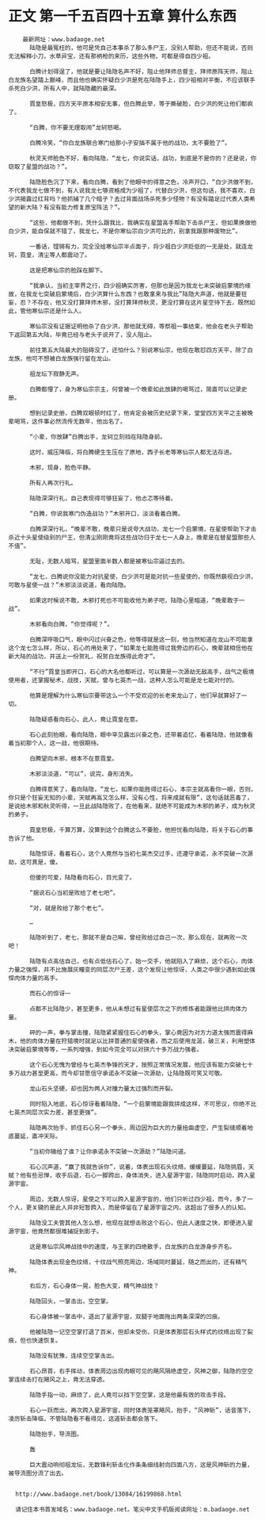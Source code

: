 # 正文 第一千五百四十五章 算什么东西
        最新网址：www.badaoge.net
          陆隐是最冤枉的，他可是凭自己本事杀了那么多尸王，没别人帮助，但还不能说，否则无法解释小刀，水草异宝，还有那柄枪的来历，这些外物，可都是得自四少祖。
      
          白腾计划得逞了，他就是要让陆隐名声不好，阻止他拜师总督主，拜师原阵天师，阻止白龙族名望踏上巅峰，而且他也确实怀疑白少洪是死在陆隐手上，四少祖相对平衡，不应该联手杀死白少洪，所有人中，就陆隐藏的最深。
      
          霓皇怒极，四方天平原本相安无事，但白腾此举，等于撕破脸，白少洪的死让他们都疯了。
      
          “白腾，你不要无理取闹”龙轲怒喝。
      
          白腾冷笑，“你白龙族联合寒门给那小子安插不属于他的战功，太不要脸了”。
      
          秋灵天师脸色不好，看向陆隐，“龙七，你说实话，战功，到底是不是你的？还是说，你窃取了星盟的战功？”。
      
          陆隐脸色沉了下来，看向白腾，看到了他眼中的得意之色，冷声开口，“白少洪做不到，不代表我龙七做不到，有人说我龙七够资格成为少祖了，代替白少洪，但这句话，我不喜欢，白少洪揭露过红背吗？他抓捕了几个暗子？去过背面战场杀死多少怪物？有没有踏足过代表人类希望的新大陆？有没有能力修复原宝阵法？”。
      
          “这些，他都做不到，凭什么跟我比，我确实在星盟高手帮助下击杀尸王，但如果换做他白少洪，能自保就不错了，我龙七，不是你寒仙宗白少洪可比的，别拿我跟那种废物比”。
      
          一番话，铿锵有力，完全没给寒仙宗半点面子，将少祖白少洪贬低的一无是处，就连龙轲，霓皇，清尘等人都震动了。
      
          这是把寒仙宗的脸踩在脚下。
      
          “我承认，当初主宰界之行，四少祖确实厉害，但那也是因为我龙七未突破启蒙境的缘故，在我龙七突破启蒙境后，白少洪算什么东西？也敢拿来与我比”陆隐大声道，他就是要狂妄，忍？不存在，他又没打算拜师木邪，没打算拜师秋灵，更没打算在这片星空待下去，既然如此，管他寒仙宗还是什么人。
      
          寒仙宗没有证据证明他杀了白少洪，那他就无碍，等祭祖一事结束，他会在老头子帮助下返回第五大陆，毕竟已经与老头子说开了，没人阻止。
      
          前往第五大陆最大的阻碍没了，还怕什么？别说寒仙宗，他现在敢怼四方天平，除了白龙族，他可不想被白龙族强行留在龙山。
      
          祖龙坛下寂静无声。
      
          白腾都懵了，身为寒仙宗宗主，何曾被一个晚辈如此放肆的喝骂过，简直可以记录史册。
      
          想到记录史册，白腾双眼顿时红了，他肯定会被历史纪录下来，堂堂四方天平之主被晚辈喝骂，这件事必然流传无数年，他出名了。
      
          “小辈，你放肆”白腾出手，龙轲立刻挡在陆隐身前。
      
          这时，威压降临，将白腾硬生生压在了原地，西子长老等寒仙宗人都无法存进。
      
          木邪，现身，脸色平静。
      
          所有人再次行礼。
      
          陆隐深深行礼，自己表现得可够狂妄了，他忐忑等待着。
      
          “白腾，你说我寒门伪造战功？”木邪开口，淡淡看着白腾。
      
          白腾深深行礼，“晚辈不敢，晚辈只是说夸大战功，龙七一个启蒙境，在星使帮助下才击杀近十头星使级别的尸王，但清尘刚刚竟将这些战功归于龙七一人身上，晚辈是在替星盟那些人不值”。
      
          无耻，无数人暗骂，星盟里面半数人都是被寒仙宗逼过去的。
      
          “龙七，白腾说你没能力对抗星使，白少洪可是能对抗一些星使的，你既然藐视白少洪，可敢与星使一战？”木邪淡淡说道，看向陆隐。
      
          如果这时候说不敢，木邪打死也不可能收他为弟子吧，陆隐心里暗道，“晚辈敢于一战”。
      
          木邪看向白腾，“你觉得呢？”。
      
          白腾深呼吸口气，眼中闪过兴奋之色，他等得就是这一刻，他当然知道在龙山不可能拿这个龙七怎么样，所以，石心的用处来了，“如果龙七能胜得过我旁边的石心，晚辈就相信他在新大陆的战功，并送上一份贺礼，祝贺白龙族得此奇才”。
      
          “不行”霓皇当即开口，石心的大名他都听过，可以算是一次源劫无敌高手，战气之极境使用者，还掌握秘术，战技，天赋，曾与七英杰一战，这种人怎么可能是龙七能对付的。
      
          他算是理解为什么寒仙宗要带这么一个不受欢迎的长老来龙山了，他们早就算好了一切。
      
          陆隐疑惑看向石心，此人，竟让霓皇在意。
      
          石心此刻抬眼，看向陆隐，眼中罕见露出兴奋之色，还带着追忆，看着陆隐，他就像看着当初那个人，这一战，他很期待。
      
          白腾望向木邪，根本不在意霓皇。
      
          木邪淡淡道，“可以”，说完，身形消失。
      
          白腾得意笑了，看向陆隐，“龙七，如果你能胜得过石心，本宗主就高看你一眼，否则，你只是个狂妄无知的小辈，天赋再高又怎么样，没有心性，将来成就有限”，这句话就恶毒了，是说给木邪和秋灵听得，一旦此战陆隐败了，在他看来，就绝不可能成为木邪的弟子，成为秋灵的弟子。
      
          霓皇怒极，千算万算，没算到这个白腾这么不要脸，他担忧看向陆隐，将关于石心的事告诉了他。
      
          陆隐惊讶，看着石心，这个人竟然与当初七英杰交过手，还遵守承诺，永不突破一次源劫，这可真是，傻。
      
          但傻的可爱，陆隐看向石心，目光变了。
      
          “据说石心当初是败给了老七吧”。
      
          “对，就是败给了那个老七”。
      
          …
      
          陆隐听到了，老七，那就不是自己嘛，曾经败给过自己一次，那么现在，就再败一次吧！
      
          陆隐有点高估自己，也有点低估石心了，始一交手，他就陷入了麻烦，这个石心，肉体力量之强悍，并不比施展灰瞳变的同层次尸王差，这个发现让他惊讶，人类之中很少遇到如此强悍肉体力量的高手。
      
          而石心的惊讶一
      
          点都不比陆隐少，甚至更多，他从未想过有星使层次之下的修炼者能跟他比拼肉体力量。
      
          砰的一声，拳与掌击撞，陆隐紧紧握住石心的拳头，掌心竟因为对方力道太强而震得麻木，他的肉体力量在狩猎境时就足以比拼普通的星使强者，而之后使用龙涎，破三关，利用塑体决突破启蒙境等等，一系列增强，到如今完全可以对拼六十多万战力强者。
      
          这个石心无愧为曾经与七英杰争锋的天才，按照正常情况发展，他应该有能力突破七十多万战力甚至更高，而今却甘愿信守承诺永不突破一次源劫，让陆隐既可笑又可敬。
      
          龙山石头坚硬，却也因为两人对撞力量太过强烈而开裂。
      
          同时陷入地底，石心惊讶看着陆隐，“一个启蒙境能跟我拼成这样，不可思议，你绝不比七英杰同层次实力差，甚至更强”。
      
          陆隐再次抬手，抓住石心另一个拳头，周边因为巨大的力量扭曲虚空，产生裂缝顺着地底蔓延，直冲天际。
      
          “当初你输给了谁？让你承诺永不突破一次源劫？”陆隐问道。
      
          石心沉声道，“赢了我就告诉你”，说着，体表出现石头纹络，缓缓蔓延，陆隐挑眉，天赋？他有些忌惮，收手后退，石心一脚跨出，身体消失，进入星源宇宙，陆隐同时启动，跨入星源宇宙。
      
          周边，无数人惊讶，星使之下可以跨入星源宇宙的，他们只听过四少祖，而今，多了一个人，更关键的是此人并非短暂跨入，而是停留在了星源宇宙之内，这超出了很多人的认知。
      
          陆隐没工夫管其他人怎么想，他现在就想击败这个石心，但此人速度之快，即便进入星源宇宙，他竟然都很难捕捉到影子。
      
          这是寒仙宗风神战技中的速度，与王家的四绝散手，白龙族的白龙游身步齐名。
      
          陆隐体表出现金色纹络，十纹战气照亮周边，场域同时蔓延，随之而出的，还有精气神。
      
          右后方，石心身体一晃，脸色大变，精气神战技？
      
          陆隐回头，一掌击出，空空掌。
      
          石心身体被一掌击中，退出了星源宇宙，双腿于地面拖出两条深深的凹痕。
      
          他被陆隐一记空空掌打退了百米，但却未受伤，只是体表那层石头样式的纹络出现了裂痕，但也快速恢复。
      
          陆隐没有犹豫，连续空空掌击出。
      
          石心昂首，右手挥动，体表周边出现肉眼可见的飓风隔绝虚空，风神之御，陆隐的空空掌连续击打在飓风之上，竟无法穿透。
      
          陆隐手指一动，麻烦了，此人竟可以挡下空空掌，这是他最有效的攻击手段。
      
          石心一跃而出，再次跨入星源宇宙，同时体表笼罩飓风，抬手，“风神斩”，话音落下，凌厉斩击降临，不管陆隐看不看得见，这道斩击都会落下。
      
          陆隐抬手，导流图。
      
          轰
      
          巨大震动响彻祖龙坛，无数锋利斩击化作条条细线射向四面八方，这是风神斩的力量，被导流图分流了出去。
      
      
      http://www.badaoge.net/book/13084/16199868.html
      
      请记住本书首发域名：www.badaoge.net。笔尖中文手机版阅读网址：m.badaoge.net